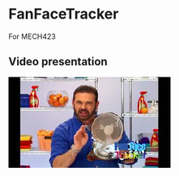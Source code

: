 # FanFaceTracker
For MECH423

## Video presentation
[![Video presentation](/mq3.jpg)](https://youtu.be/s85OwPzjlDE)

